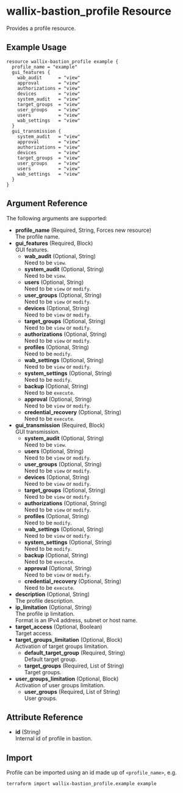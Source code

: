 # wallix-bastion_profile Resource

Provides a profile resource.

## Example Usage

```hcl
resource wallix-bastion_profile example {
  profile_name = "example"
  gui_features {
    wab_audit      = "view"
    approval       = "view"
    authorizations = "view"
    devices        = "view"
    system_audit   = "view"
    target_groups  = "view"
    user_groups    = "view"
    users          = "view"
    wab_settings   = "view"
  }
  gui_transmission {
    system_audit   = "view"
    approval       = "view"
    authorizations = "view"
    devices        = "view"
    target_groups  = "view"
    user_groups    = "view"
    users          = "view"
    wab_settings   = "view"
  }
}
```

## Argument Reference

The following arguments are supported:

- **profile_name** (Required, String, Forces new resource)  
  The profile name.
- **gui_features** (Required, Block)  
  GUI features.
  - **wab_audit** (Optional, String)  
    Need to be `view`.
  - **system_audit** (Optional, String)  
    Need to be `view`.
  - **users** (Optional, String)  
    Need to be `view` or `modify`.
  - **user_groups** (Optional, String)  
    Need to be `view` or `modify`.
  - **devices** (Optional, String)  
    Need to be `view` or `modify`.
  - **target_groups** (Optional, String)  
    Need to be `view` or `modify`.
  - **authorizations** (Optional, String)  
    Need to be `view` or `modify`.
  - **profiles** (Optional, String)  
    Need to be `modify`.
  - **wab_settings** (Optional, String)  
    Need to be `view` or `modify`.
  - **system_settings** (Optional, String)  
    Need to be `modify`.
  - **backup** (Optional, String)  
    Need to be `execute`.
  - **approval** (Optional, String)  
    Need to be `view` or `modify`.
  - **credential_recovery** (Optional, String)  
    Need to be `execute`.
- **gui_transmission** (Required, Block)  
  GUI transmission.
  - **system_audit** (Optional, String)  
    Need to be `view`.
  - **users** (Optional, String)  
    Need to be `view` or `modify`.
  - **user_groups** (Optional, String)  
    Need to be `view` or `modify`.
  - **devices** (Optional, String)  
    Need to be `view` or `modify`.
  - **target_groups** (Optional, String)  
    Need to be `view` or `modify`.
  - **authorizations** (Optional, String)  
    Need to be `view` or `modify`.
  - **profiles** (Optional, String)  
    Need to be `modify`.
  - **wab_settings** (Optional, String)  
    Need to be `view` or `modify`.
  - **system_settings** (Optional, String)  
    Need to be `modify`.
  - **backup** (Optional, String)  
    Need to be `execute`.
  - **approval** (Optional, String)  
    Need to be `view` or `modify`.
  - **credential_recovery** (Optional, String)  
    Need to be `execute`.
- **description** (Optional, String)  
  The profile description.
- **ip_limitation** (Optional, String)  
  The profile ip limitation.  
  Format is an IPv4 address, subnet or host name.
- **target_access** (Optional, Boolean)  
  Target access.
- **target_groups_limitation** (Optional, Block)  
  Activation of target groups limitation.
  - **default_target_group** (Required, String)  
    Default target group.
  - **target_groups** (Required, List of String)  
    Target groups.
- **user_groups_limitation** (Optional, Block)  
  Activation of user groups limitation.
  - **user_groups** (Required, List of String)  
    User groups.

## Attribute Reference

- **id** (String)  
  Internal id of profile in bastion.

## Import

Profile can be imported using an id made up of `<profile_name>`, e.g.

```shell
terraform import wallix-bastion_profile.example example
```
